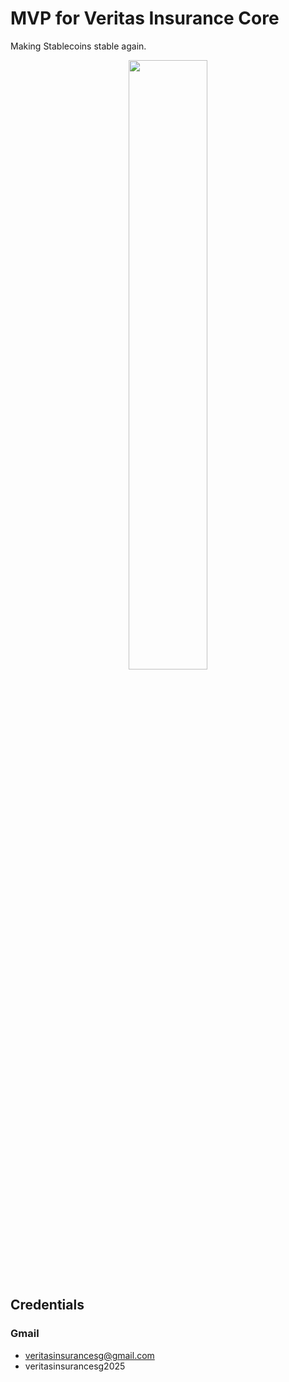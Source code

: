 # MVP for Veritas Insurance Core

Making Stablecoins stable again.

<div align="center">
 <img src="" width="50%" align="centre">
</div>

## Credentials

### Gmail

* veritasinsurancesg@gmail.com
* veritasinsurancesg2025
